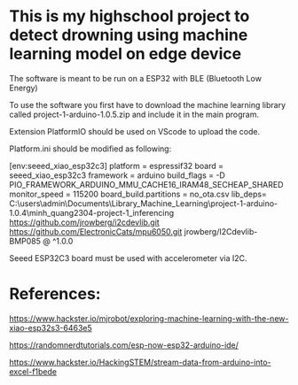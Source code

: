 # This is my highschool project to detect drowning using machine learning model on edge device

The software is meant to be run on a ESP32 with BLE (Bluetooth Low Energy) 

To use the software you first have to download the machine learning library called project-1-arduino-1.0.5.zip and include it in the main program. 

Extension PlatformIO should be used on VScode to upload the code.

Platform.ini should be modified as following:

[env:seeed_xiao_esp32c3]
platform = espressif32
board = seeed_xiao_esp32c3
framework = arduino
build_flags = -D PIO_FRAMEWORK_ARDUINO_MMU_CACHE16_IRAM48_SECHEAP_SHARED
monitor_speed = 115200
board_build.partitions = no_ota.csv
lib_deps= C:\users\admin\Documents\Library_Machine_Learning\project-1-arduino-1.0.4\minh_quang2304-project-1_inferencing
          https://github.com/jrowberg/i2cdevlib.git
          https://github.com/ElectronicCats/mpu6050.git
          jrowberg/I2Cdevlib-BMP085 @ ^1.0.0

Seeed ESP32C3 board must be used with accelerometer via I2C.

# References:
https://www.hackster.io/mjrobot/exploring-machine-learning-with-the-new-xiao-esp32s3-6463e5

https://randomnerdtutorials.com/esp-now-esp32-arduino-ide/

https://www.hackster.io/HackingSTEM/stream-data-from-arduino-into-excel-f1bede
